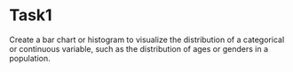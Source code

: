 # Task1

Create a bar chart or histogram to visualize the distribution of a categorical or continuous variable, such as the distribution of ages or genders in a population.
